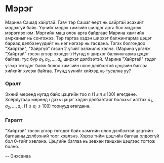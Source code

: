 Мэрэг
=====
 
Марина Сашад хайртай. Гэвч тэр Сашаг өөрт нь хайртай эсэхийг мэдэхгүй байв. Үүнийг мэдэх хамгийн шилдэг арга бол мэдээж мэрэглэх юм. Мэргийн маш олон арга байдгаас Марина хамгийн амрханыг нь сонгожээ. Тэр гартаа хэдэн ширхэг балжингарма цэцэг бариад дэлбээнүүдийг нь нэг нэгээр нь тасдана. Тэгэх болгондоо "Хайртай", "Хайргүй" гэсэн 2 үгийг ээлжилж хэлнэ. (Марина үргэлж "Хайртай" гэсэн үгээр эхэлдэг) Нугад $n$ ширхэг балжингарма цэцэг байгаа, тус бүр $a_1, a_2, ... , a_n$ ширхэг дэлбээтэй. Марина "Хайртай" гэдэг үгээр төгсдөг байж болох хамгийн олон дэлбээтэй цэцгийн баглаа хийхийг хүсэж байгаа. Түүнд үүнийг хийхэд нь тусална уу?
 
### Оролт

Эхний мөрөнд нугад байх цэцгийн тоо $n$ (1 ≤ $n$ ≤ 100) өгөгдөнө. Хоёрдугаар мөрөнд $i$ дахь цэцэг хэдэн дэлбээтэйг болохыг илтгэх $a_1, a_2, ... , a_n$ ($1 ≤ a_i ≤ 100$) тоонууд өгөгдөнө.
 
### Гаралт

"Хайртай" гэсэн үгээр төгсдөг байх хамгийн олон дэлбээтэй цэцгийн баглааны дэлбээний тоог хэвлэнэ. Хэрэв тийм цэцгийн баглаа олдохгүй бол $0$-гийг хэвлэнэ. Цэцгийн баглаа нь зөвхөн ганцхан цэцгээс тогтож болно.
 
-- Энхсанаа
